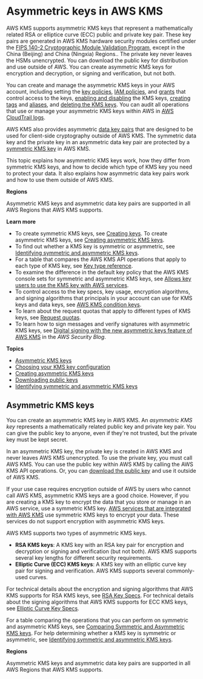 # Asymmetric keys in AWS KMS<a name="symmetric-asymmetric"></a>

AWS KMS supports asymmetric KMS keys that represent a mathematically related RSA or elliptice curve \(ECC\) public and private key pair\. These key pairs are generated in AWS KMS hardware security modules certified under the [FIPS 140\-2 Cryptographic Module Validation Program](https://csrc.nist.gov/projects/cryptographic-module-validation-program/Certificate/3139), except in the China \(Beijing\) and China \(Ningxia\) Regions\.\. The private key never leaves the HSMs unencrypted\. You can download the public key for distribution and use outside of AWS\. You can create asymmetric KMS keys for encryption and decryption, or signing and verification, but not both\.

You can create and manage the asymmetric KMS keys in your AWS account, including setting the [key policies](key-policies.md), [IAM policies](iam-policies.md), and [grants](grants.md) that control access to the keys, [enabling and disabling](enabling-keys.md) the KMS keys, [creating tags](tagging-keys.md) and [aliases](alias-manage.md#alias-create), and [deleting the KMS keys](deleting-keys.md)\. You can audit all operations that use or manage your asymmetric KMS keys within AWS in [AWS CloudTrail logs](logging-using-cloudtrail.md)\.

AWS KMS also provides asymmetric [data key pairs](concepts.md#data-key-pairs) that are designed to be used for client\-side cryptography outside of AWS KMS\. The symmetric data key and the private key in an asymmetric data key pair are protected by a [symmetric KMS key](concepts.md#symmetric-cmks) in AWS KMS\. 

This topic explains how asymmetric KMS keys work, how they differ from symmetric KMS keys, and how to decide which type of KMS key you need to protect your data\. It also explains how asymmetric data key pairs work and how to use them outside of AWS KMS\.

**Regions**

Asymmetric KMS keys and asymmetric data key pairs are supported in all AWS Regions that AWS KMS supports\.

**Learn more**
+ To create symmetric KMS keys, see [Creating keys](create-keys.md)\. To create asymmetric KMS keys, see [Creating asymmetric KMS keys](asymm-create-key.md)\.
+ To find out whether a KMS key is symmetric or asymmetric, see [Identifying symmetric and asymmetric KMS keys](find-symm-asymm.md)\. 
+ For a table that compares the AWS KMS API operations that apply to each type of KMS key, see [Key type reference](symm-asymm-compare.md)\.
+ To examine the difference in the default key policy that the AWS KMS console sets for symmetric and asymmetric KMS keys, see [Allows key users to use the KMS key with AWS services](key-policies.md#key-policy-service-integration)\. 
+ To control access to the key specs, key usage, encryption algorithms, and signing algorithms that principals in your account can use for KMS keys and data keys, see [AWS KMS condition keys](policy-conditions.md#conditions-kms)\.
+ To learn about the request quotas that apply to different types of KMS keys, see [Request quotas](requests-per-second.md)\.
+ To learn how to sign messages and verify signatures with asymmetric KMS keys, see [Digital signing with the new asymmetric keys feature of AWS KMS](http://aws.amazon.com/blogs/security/digital-signing-asymmetric-keys-aws-kms/) in the *AWS Security Blog*\.

**Topics**
+ [Asymmetric KMS keys](#asymmetric-cmks)
+ [Choosing your KMS key configuration](symm-asymm-choose.md)
+ [Creating asymmetric KMS keys](asymm-create-key.md)
+ [Downloading public keys](download-public-key.md)
+ [Identifying symmetric and asymmetric KMS keys](find-symm-asymm.md)

## Asymmetric KMS keys<a name="asymmetric-cmks"></a>

You can create an asymmetric KMS key in AWS KMS\. An *asymmetric KMS key* represents a mathematically related public key and private key pair\. You can give the public key to anyone, even if they're not trusted, but the private key must be kept secret\. 

In an asymmetric KMS key, the private key is created in AWS KMS and never leaves AWS KMS unencrypted\. To use the private key, you must call AWS KMS\. You can use the public key within AWS KMS by calling the AWS KMS API operations\. Or, you can [download the public key](download-public-key.md) and use it outside of AWS KMS\.

If your use case requires encryption outside of AWS by users who cannot call AWS KMS, asymmetric KMS keys are a good choice\. However, if you are creating a KMS key to encrypt the data that you store or manage in an AWS service, use a symmetric KMS key\. [AWS services that are integrated with AWS KMS](https://aws.amazon.com/kms/features/#AWS_Service_Integration) use symmetric KMS keys to encrypt your data\. These services do not support encryption with asymmetric KMS keys\.

AWS KMS supports two types of asymmetric KMS keys\. 
+ **RSA KMS keys**: A KMS key with an RSA key pair for encryption and decryption or signing and verification \(but not both\)\. AWS KMS supports several key lengths for different security requirements\.
+ **Elliptic Curve \(ECC\) KMS keys**: A KMS key with an elliptic curve key pair for signing and verification\. AWS KMS supports several commonly\-used curves\.

For technical details about the encryption and signing algorithms that AWS KMS supports for RSA KMS keys, see [RSA Key Specs](symm-asymm-choose.md#key-spec-rsa)\. For technical details about the signing algorithms that AWS KMS supports for ECC KMS keys, see [Elliptic Curve Key Specs](symm-asymm-choose.md#key-spec-ecc)\.

For a table comparing the operations that you can perform on symmetric and asymmetric KMS keys, see [Comparing Symmetric and Asymmetric KMS keys](symm-asymm-compare.md)\. For help determining whether a KMS key is symmetric or asymmetric, see [Identifying symmetric and asymmetric KMS keys](find-symm-asymm.md)\.

**Regions**

Asymmetric KMS keys and asymmetric data key pairs are supported in all AWS Regions that AWS KMS supports\.
